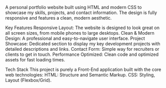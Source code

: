 A personal portfolio website built using HTML and modern CSS to showcase my skills, projects, and contact information. The design is fully responsive and features a clean, modern aesthetic. 


Key Features 
Responsive Layout: The website is designed to look great on all screen sizes, from mobile phones to large desktops.
Clean & Modern Design: A professional and easy-to-navigate user interface.
Project Showcase: Dedicated section to display my key development projects with detailed descriptions and links.
Contact Form: Simple way for recruiters or clients to get in touch.
Performance Optimized: Clean code and optimized assets for fast loading times.


Tech Stack
This project is purely a Front-End application built with the core web technologies:
HTML: Structure and Semantic Markup.
CSS: Styling, Layout (Flexbox/Grid).

